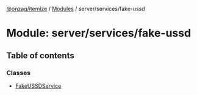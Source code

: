 [@onzag/itemize](../README.md) / [Modules](../modules.md) / server/services/fake-ussd

# Module: server/services/fake-ussd

## Table of contents

### Classes

- [FakeUSSDService](../classes/server_services_fake_ussd.FakeUSSDService.md)
